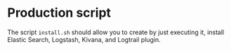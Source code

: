 Production script
================
The script `install.sh`  should allow you to create by just
executing it, install Elastic Search, Logstash, Kivana, and Logtrail plugin.
